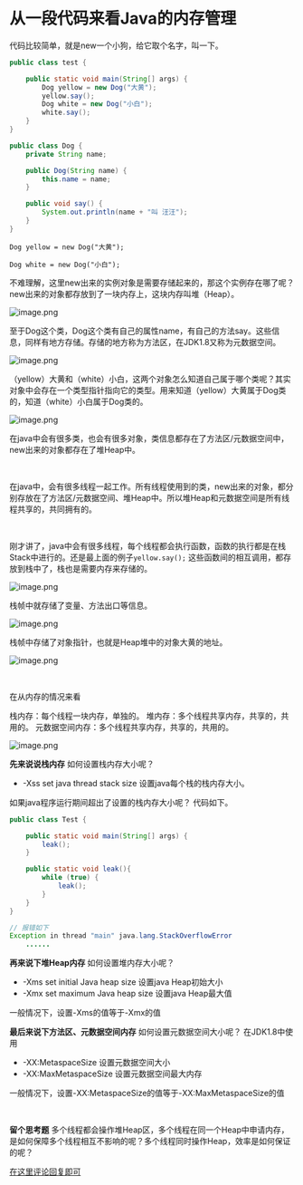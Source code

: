 # 从一段代码来看Java的内存管理

代码比较简单，就是new一个小狗，给它取个名字，叫一下。

```java
public class test {

    public static void main(String[] args) {
        Dog yellow = new Dog("大黄");
        yellow.say();
        Dog white = new Dog("小白");
        white.say();
    }
}

public class Dog {
    private String name;

    public Dog(String name) {
        this.name = name;
    }

    public void say() {
        System.out.println(name + "叫 汪汪");
    }
}
```


`Dog yellow = new Dog("大黄");`

`Dog white = new Dog("小白");`

不难理解，这里new出来的实例对象是需要存储起来的，那这个实例存在哪了呢？new出来的对象都存放到了一块内存上，这块内存叫堆（Heap）。

![image.png](/image/java-memory-manage-one.png)


至于Dog这个类，Dog这个类有自己的属性name，有自己的方法say。这些信息，同样有地方存储。存储的地方称为方法区，在JDK1.8又称为元数据空间。

![image.png](/image/java-memory-manage-two.png)

（yellow）大黄和（white）小白，这两个对象怎么知道自己属于哪个类呢？其实对象中会存在一个类型指针指向它的类型。用来知道（yellow）大黄属于Dog类的，知道（white）小白属于Dog类的。
​

![image.png](/image/java-memory-manage-three.png)


在java中会有很多类，也会有很多对象，类信息都存在了方法区/元数据空间中，new出来的对象都存在了堆Heap中。
​

​

在java中，会有很多线程一起工作。所有线程使用到的类，new出来的对象，都分别存放在了方法区/元数据空间、堆Heap中。所以堆Heap和元数据空间是所有线程共享的，共同拥有的。
​

​

刚才讲了，java中会有很多线程，每个线程都会执行函数，函数的执行都是在栈Stack中进行的。还是最上面的例子`yellow.say();` 这些函数间的相互调用，都存放到栈中了，栈也是需要内存来存储的。
​

![image.png](/image/java-memory-manage-four.png)


栈帧中就存储了变量、方法出口等信息。

![image.png](/image/java-memory-manage-five.png)


栈帧中存储了对象指针，也就是Heap堆中的对象大黄的地址。

![image.png](/image/java-memory-manage-six.png)


​

在从内存的情况来看
​

栈内存：每个线程一块内存，单独的。
堆内存：多个线程共享内存，共享的，共用的。
元数据空间内存：多个线程共享内存，共享的，共用的。

![image.png](/image/java-memory-manage-seven.png)


**先来说说栈内存**
如何设置栈内存大小呢？

- -Xss <size> set java thread stack size 设置java每个栈的栈内存大小。

如果java程序运行期间超出了设置的栈内存大小呢？ 代码如下。
```java
public class Test {

    public static void main(String[] args) {
        leak();
    }

    public static void leak(){
        while (true) {
            leak();
        }
    }
}

// 报错如下
Exception in thread "main" java.lang.StackOverflowError
	......
```
**再来说下堆Heap内存**
如何设置堆内存大小呢？

- -Xms<size>        set initial Java heap size		设置java Heap初始大小
- -Xmx<size>        set maximum Java heap size	设置java Heap最大值

一般情况下，设置-Xms的值等于-Xmx的值
​

**最后来说下方法区、元数据空间内存**
如何设置元数据空间大小呢？
在JDK1.8中使用

- -XX:MetaspaceSize   设置元数据空间大小
- -XX:MaxMetaspaceSize 设置元数据空间最大内存

一般情况下，设置-XX:MetaspaceSize的值等于-XX:MaxMetaspaceSize的值
​

​

**留个思考题**
多个线程都会操作堆Heap区，多个线程在同一个Heap中申请内存，是如何保障多个线程相互不影响的呢？多个线程同时操作Heap，效率是如何保证的呢？

[在这里评论回复即可](https://github.com/gxpisme/gxpisme.github.io/issues/new)
